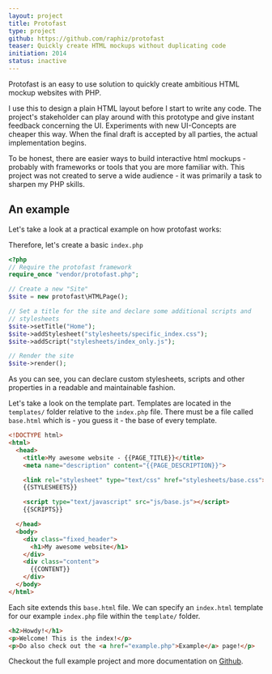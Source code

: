```yaml
---
layout: project
title: Protofast
type: project
github: https://github.com/raphiz/protofast
teaser: Quickly create HTML mockups without duplicating code
initiation: 2014
status: inactive
---
```

Protofast is an easy to use solution to quickly create ambitious HTML mockup websites with PHP.

I use this to design a plain HTML layout before I start to write any code. The project's stakeholder can play around with this prototype and give instant feedback concerning the UI. Experiments with new UI-Concepts are cheaper this way. When the final draft is accepted by all parties, the actual implementation begins.

To be honest, there are easier ways to build interactive html mockups - probably with frameworks or tools that you are more familiar with.
This project was not created to serve a wide audience - it was primarily a task to sharpen my PHP skills.

## An example

Let's take a look at a practical example on how protofast works:

Therefore, let's create a basic `index.php`

```php
<?php
// Require the protofast framework
require_once "vendor/protofast.php";

// Create a new "Site"
$site = new protofast\HTMLPage();

// Set a title for the site and declare some additional scripts and
// stylesheets
$site->setTitle("Home");
$site->addStylesheet("stylesheets/specific_index.css");
$site->addScript("stylesheets/index_only.js");

// Render the site
$site->render();
```

As you can see, you can declare custom stylesheets, scripts and other properties in a readable and maintainable fashion.

Let's take a look on the template part. Templates are located in the `templates/` folder relative to the `index.php` file.
There must be a file called `base.html` which is - you guess it - the base of every template.

```html
<!DOCTYPE html>
<html>
  <head>
    <title>My awesome website - {{PAGE_TITLE}}</title>
    <meta name="description" content="{{PAGE_DESCRIPTION}}">

    <link rel="stylesheet" type="text/css" href="stylesheets/base.css">
    {{STYLESHEETS}}

    <script type="text/javascript" src="js/base.js"></script>
    {{SCRIPTS}}

  </head>
  <body>
    <div class="fixed_header">
      <h1>My awesome website</h1>
    </div>
    <div class="content">
      {{CONTENT}}
    </div>
  </body>
</html>
```

Each site extends this  `base.html` file. We can specify an `index.html` template for our example `index.php` file within the `template/` folder.

```html
<h2>Howdy!</h1>
<p>Welcome! This is the index!</p>
<p>Do also check out the <a href="example.php">Example</a> page!</p>
```

Checkout the full example project and more documentation on [Github](https://github.com/raphiz/protofast/tree/master/example_project).
